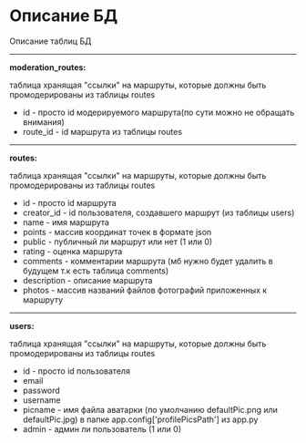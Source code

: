 # Описание БД

Описание таблиц БД

------

**moderation_routes:** 

таблица хранящая "ссылки" на маршруты, которые должны быть промодерированы из таблицы routes
* id - просто id модерируемого маршрута(по сути можно не обращать внимания)
* route_id - id маршрута из таблицы routes

------

**routes:** 

таблица хранящая "ссылки" на маршруты, которые должны быть промодерированы из таблицы routes
* id - просто id маршрута
* creator_id - id пользователя, создавшего маршрут (из таблицы users)
* name - имя маршрута
* points - массив координат точек в формате json
* public - публичный ли маршрут или нет (1 или 0)
* rating - оценка маршрута
* comments - комментарии маршрута (мб нужно будет удалить в будущем т.к есть таблица comments)
* description - описание маршрута
* photos - массив названий файлов фотографий приложенных к маршруту

------

**users:** 

таблица хранящая "ссылки" на маршруты, которые должны быть промодерированы из таблицы routes
* id - просто id пользователя
* email
* password
* username
* picname - имя файла аватарки (по умолчанию defaultPic.png или defaultPic.jpg) в папке app.config['profilePicsPath'] из app.py
* admin - админ ли пользователь (1 или 0)

